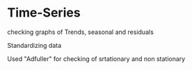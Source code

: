 # Time-Series


checking graphs of Trends, seasonal and residuals 

Standardizing data

Used "Adfuller" for checking of srtationary and non stationary 
